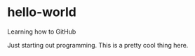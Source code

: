 # hello-world
Learning how to GitHub

Just starting out programming. This is a pretty cool thing here.
